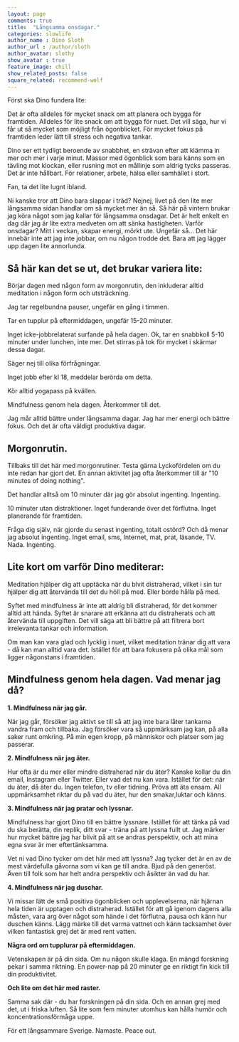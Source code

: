 ```yaml
---
layout: page
comments: true
title:  "Långsamma onsdagar."
categories: slowlife
author_name : Dino Sloth
author_url : /author/sloth
author_avatar: slothy
show_avatar : true
feature_image: chill
show_related_posts: false
square_related: recommend-wolf
---
```


Först ska Dino fundera lite: 


Det är ofta alldeles för mycket snack om att planera och bygga för framtiden. Alldeles för lite snack om att bygga för nuet. Det vill säga, hur vi
får ut så mycket som möjligt från ögonblicket. För mycket fokus på framtiden leder lätt till stress och negativa tankar.
 
Dino ser ett tydligt beroende av snabbhet, en strävan efter att klämma in mer och mer i varje minut. Massor med ögonblick som bara känns som en tävling
mot klockan, eller rusning mot en mållinje som aldrig tycks passeras. Det är inte hållbart. För relationer, arbete, hälsa eller samhället i stort. 

Fan, ta det lite lugnt ibland.  


Ni kanske tror att Dino bara slappar i träd? Nejnej, livet på den lite mer långsamma sidan handlar om så mycket mer än så.
Så här på vintern brukar jag köra något som jag kallar för långsamma onsdagar. Det är helt enkelt en dag där jag är lite extra medveten om att
sänka hastigheten.
Varför onsdagar? Mitt i veckan, skapar energi, mörkt ute. Ungefär så...
Det här innebär inte att jag inte jobbar, om nu någon trodde det. Bara att jag lägger upp dagen lite annorlunda.


## Så här kan det se ut, det brukar variera lite:

Börjar dagen med någon form av morgonrutin, den inkluderar alltid meditation i någon form
och utsträckning.

Jag tar regelbundna pauser, ungefär en gång i timmen. 

Tar en tupplur på eftermiddagen, ungefär 15-20 minuter. 

Inget icke-jobbrelaterat surfande på hela dagen. Ok, tar en snabbkoll 5-10 minuter under lunchen, inte mer. Det stirras på tok för mycket i skärmar dessa dagar. 

Säger nej till olika förfrågningar. 

Inget jobb efter kl 18, meddelar berörda om detta. 

Kör alltid yogapass på kvällen.

Mindfulness genom hela dagen. Återkommer till det. 


Jag mår alltid bättre under långsamma dagar. Jag har mer energi och bättre fokus. Och det är ofta väldigt produktiva dagar.

## Morgonrutin.

Tillbaks till det här med morgonrutiner. Testa gärna Lyckofördelen om du inte redan har gjort det. 
En annan aktivitet jag ofta återkommer till är "10 minutes of doing nothing".


Det handlar alltså om 10 minuter där jag gör absolut ingenting. Ingenting. 

10 minuter utan distraktioner. Inget funderande över det förflutna.
Inget planerande för framtiden. 

Fråga dig själv, när gjorde du senast ingenting, totalt ostörd?
Och då menar jag absolut ingenting. Inget email, sms, Internet, mat, prat, läsande, TV. Nada. Ingenting. 


## Lite kort om varför Dino mediterar:

Meditation hjälper dig att upptäcka när du blvit distraherad, vilket i sin
tur hjälper dig att återvända till det du höll på med. Eller borde hålla på med. 

Syftet med mindfulness är inte att aldrig bli distraherad, för det kommer alltid att hända. Syftet är snarare att erkänna att du distraherats och att återvända
till uppgiften. Det vill säga att bli bättre på att filtrera bort irrelevanta tankar och information. 

Om man kan vara glad och lycklig i nuet, vilket meditation tränar dig att vara - då kan man alltid vara det. 
Istället för att bara fokusera på olika mål som ligger någonstans i framtiden.


## Mindfulness genom hela dagen. Vad menar jag då?



**1. Mindfulness när jag går.**

När jag går, försöker jag aktivt se till så att jag inte bara låter tankarna vandra fram och tillbaka. Jag försöker vara så uppmärksam jag kan, på alla saker runt
omkring. På min egen kropp, på människor och platser som jag passerar. 

**2. Mindfulness när jag äter.**

Hur ofta är du mer eller mindre distraherad när du äter? Kanske kollar du din email, Instagram eller Twitter. 
Eller vad det nu kan vara.
Istället för det: när du äter, då äter du. Ingen telefon, tv eller tidning. Pröva att äta ensam. All uppmärksamhet riktar du på vad du äter, 
hur den smakar,luktar och känns.


**3. Mindfulness när jag pratar och lyssnar.**

Mindfulness har gjort Dino till en bättre lyssnare. Istället för att tänka på vad du ska berätta, din replik, ditt svar - träna på att lyssna fullt ut. 
Jag märker hur mycket bättre jag har blivit på att se andras perspektiv, och att mina egna svar är mer eftertänksamma. 

Vet ni vad Dino tycker om det här med att lyssna? Jag tycker det är en av de mest värdefulla gåvorna som vi kan ge till andra. 
Bjud på den generöst. Även till folk som har helt andra perspektiv och åsikter än vad du har.


**4. Mindfulness när jag duschar.**

Vi missar lätt de små positiva ögonblicken och upplevelserna, när hjärnan hela tiden är upptagen och distraherad. 
Istället för att gå igenom dagens alla måsten, vara arg över något som hände i det förflutna, pausa och känn hur duschen känns. Lägg märke till det
varma vattnet och känn tacksamhet över vilken fantastisk grej det är med rent vatten. 

**Några ord om tupplurar på eftermiddagen.**

Vetenskapen är på din sida. Om nu någon skulle klaga. 
En mängd forskning pekar i samma riktning. En power-nap på 20 minuter
ge en riktigt fin kick till din produktivitet. 


**Och lite om det här med raster.**

Samma sak där - du har forskningen på din sida. Och en annan grej med det, ut i friska luften. Så lite som fem minuter utomhus
kan hålla humör och koncentrationsförmåga uppe.


För ett långsammare Sverige. Namaste. Peace out.
